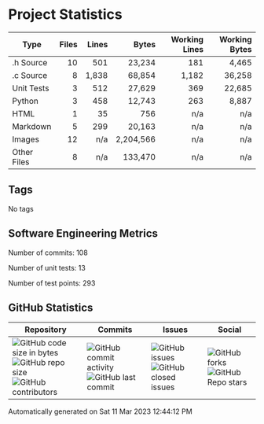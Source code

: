 Project Statistics
==================

| Type | Files | Lines | Bytes | Working Lines | Working Bytes |
|------|------:|------:|------:|--------------:|--------------:|
|.h Source|10|501|23,234|181|4,465|
|.c Source|8|1,838|68,854|1,182|36,258|
|Unit Tests|3|512|27,629|369|22,685|
|Python|3|458|12,743|263|8,887|
|HTML|1|35|756|n/a|n/a|
|Markdown|5|299|20,163|n/a|n/a|
|Images|12|n/a|2,204,566|n/a|n/a|
|Other	Files|8|n/a|133,470|n/a|n/a|

## Tags
No tags

## Software Engineering Metrics

Number of commits:  108

Number of unit tests:  13

Number of test points:  293

## GitHub	Statistics
| Repository								  | Commits							| Issues						  | Social							|
|-------------------------------------|---------------------------|-------------------------|---------------------------|
| ![GitHub code size	in	bytes](https://img.shields.io/github/languages/code-size/marknelsonengineer-sp23/sre_lab4_memscan?style=social) <br/> ![GitHub repo size](https://img.shields.io/github/repo-size/marknelsonengineer-sp23/sre_lab4_memscan?style=social)	<br/>	![GitHub contributors](https://img.shields.io/github/contributors/marknelsonengineer-sp23/sre_lab4_memscan?style=social) | ![GitHub commit activity](https://img.shields.io/github/commit-activity/w/marknelsonengineer-sp23/sre_lab4_memscan?style=social) <br/> ![GitHub last	commit](https://img.shields.io/github/last-commit/marknelsonengineer-sp23/sre_lab4_memscan?style=social)	| ![GitHub	issues](https://img.shields.io/github/issues-raw/marknelsonengineer-sp23/sre_lab4_memscan?style=social) <br/> ![GitHub	closed issues](https://img.shields.io/github/issues-closed-raw/marknelsonengineer-sp23/sre_lab4_memscan?style=social) | ![GitHub forks](https://img.shields.io/github/forks/marknelsonengineer-sp23/sre_lab4_memscan?style=social) <br/> ![GitHub Repo	stars](https://img.shields.io/github/stars/marknelsonengineer-sp23/sre_lab4_memscan?style=social)	|

Automatically generated on Sat 11 Mar 2023 12:44:12 PM 

